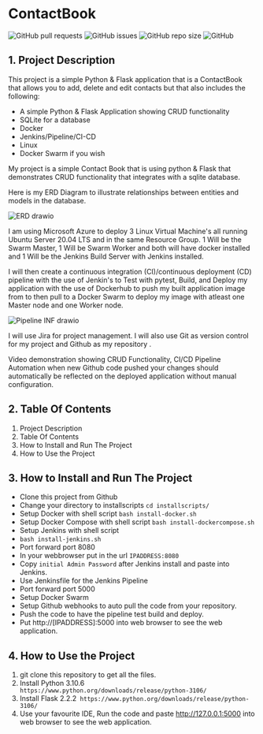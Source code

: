 
# ContactBook

![GitHub pull requests](https://img.shields.io/github/issues-pr/JingerGuy/ContactBook)
![GitHub issues](https://img.shields.io/github/issues/JingerGuy/ContactBook)
![GitHub repo size](https://img.shields.io/github/repo-size/JingerGuy/ContactBook)
![GitHub](https://img.shields.io/github/license/JingerGuy/ContactBook)

## 1. Project Description

This project is a simple Python & Flask application that is a ContactBook that allows you to add, delete and edit contacts but that also includes the following:
- A simple Python & Flask Application showing CRUD functionality
- SQLite for a database
- Docker
- Jenkins/Pipeline/CI-CD
- Linux
- Docker Swarm if you wish


My project is a simple Contact Book that is using python & Flask that demonstrates CRUD functionality that integrates with a sqlite database. 

Here is my ERD Diagram to illustrate relationships between entities and models in the database.


![ERD drawio](https://user-images.githubusercontent.com/110673932/193861865-b89c0a84-afb6-4dd8-8915-53e9de3ad8b9.png)



I am using Microsoft Azure to deploy 3 Linux Virtual Machine's all running Ubuntu Server 20.04 LTS and in the same Resource Group. 1 Will be the Swarm Master, 1 Will be Swarm Worker and both will have docker installed and 1 Will be the Jenkins Build Server with Jenkins installed.


I will then create a continuous integration (CI)/continuous deployment (CD) pipeline with the use of Jenkin's to Test with pytest, Build, and Deploy my application with the use of Dockerhub to push my built application image from to then pull to a Docker Swarm to deploy my image with atleast one Master node and one Worker node.

![Pipeline INF drawio](https://user-images.githubusercontent.com/110673932/193868373-554d3807-98c5-49f2-98d9-aea93ee1489c.png)




I will use Jira for project management. I will also use Git as version control for my project and Github as my repository .




Video demonstration showing CRUD Functionality,
CI/CD Pipeline Automation when new Github code pushed your changes should automatically be reflected on the deployed application without manual configuration.




## 2. Table Of Contents


1. Project Description
2. Table Of Contents
3. How to Install and Run The Project
4. How to Use the Project



## 3. How to Install and Run The Project

- Clone this project from Github
- Change your directory to installscripts ```cd installscripts/``` 
- Setup Docker with shell script 
  ```bash install-docker.sh```
- Setup Docker Compose with shell script
  ```bash install-dockercompose.sh```
- Setup Jenkins with shell script
- ```bash install-jenkins.sh```
- Port forward port 8080
- In your webbrowser put in the url 
  ```IPADDRESS:8080```
- Copy ```initial Admin Password``` after Jenkins install and paste into Jenkins.
- Use Jenkinsfile for the Jenkins Pipeline
- Port forward port 5000 
- Setup Docker Swarm
- Setup Github webhooks to auto pull the code from your repository.
-  Push the code to have the pipeline test build and deploy.
-  Put http://[IPADDRESS]:5000 into web browser to see the web application.


## 4. How to Use the Project

1. git clone this repository to get all the files.
2. Install Python 3.10.6``` https://www.python.org/downloads/release/python-3106/```
3. Install Flask 2.2.2``` https://www.python.org/downloads/release/python-3106/```
4. Use your favourite IDE, Run the code and paste http://127.0.0.1:5000 into web browser to see the web application.


